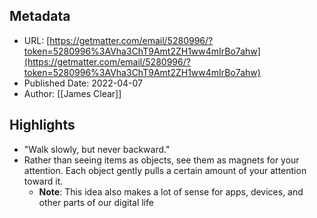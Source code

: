 ## Metadata
* URL: [https://getmatter.com/email/5280996/?token=5280996%3AVha3ChT9Amt2ZH1ww4mIrBo7ahw](https://getmatter.com/email/5280996/?token=5280996%3AVha3ChT9Amt2ZH1ww4mIrBo7ahw)
* Published Date: 2022-04-07
* Author: [[James Clear]]

## Highlights
* "Walk slowly, but never backward."
* Rather than seeing items as objects, see them as magnets for your attention. Each object gently pulls a certain amount of your attention toward it.
  * **Note**: This idea also makes a lot of sense for apps, devices, and other parts of our digital life